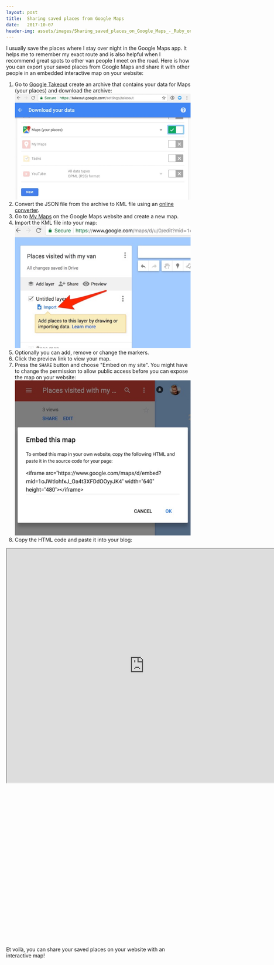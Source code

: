 ```yaml
---
layout: post
title:  Sharing saved places from Google Maps
date:   2017-10-07
header-img: assets/images/Sharing_saved_places_on_Google_Maps_-_Ruby_on_Wheels.jpg
---
```


I usually save the places where I stay over night in the Google Maps app. It helps me to remember my exact route and is also helpful when I recommend great spots to other van people I meet on the road. Here is how you can export your saved places from Google Maps and share it with other people in an embedded interactive map on your website:

1. Go to [Google Takeout](https://takeout.google.com/settings/takeout) create an archive that contains your data for Maps (your places) and download the archive:
![Export Google Maps data](/assets/images/Data_tools_-_Download_your_data.jpg)
2. Convert the JSON file from the archive to KML file using an [online converter](http://nearby.org.uk/convert-saved-places.php).
3. Go to [My Maps](https://www.google.com/maps/d/u/) on the Google Maps website and create a new map.
4. Import the KML file into your map:
![Import places via the KML file](/assets/images/Places_visited_with_my_van.jpg)
5. Optionally you can add, remove or change the markers.
5. Click the preview link to view your map.
6. Press the `SHARE` button and choose "Embed on my site". You might have to change the permission to allow public access before you can expose the map on your website:
![Get the HTML code for embedding the map into a website](/assets/images/Places_visited_with_my_van_share.jpg)
7. Copy the HTML code and paste it into your blog:

<div class="google-maps" style="padding-bottom: 85%">
  <iframe src="https://www.google.com/maps/d/embed?mid=1oJWtlohfxJ_Oa4t3XFDdOOyyJK4" width="750" height="640"></iframe>
</div>

Et voilà, you can share your saved places on your website with an interactive map!
